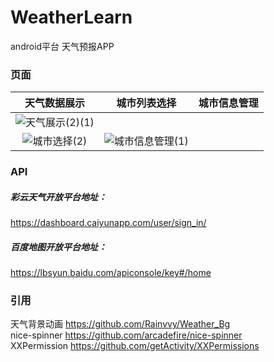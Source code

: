 # WeatherLearn
android平台 天气预报APP

### 页面
|   天气数据展示  |  城市列表选择  |  城市信息管理  |
|  :----:  | :----:  | :----:  |
|  ![天气展示(2)(1)](https://user-images.githubusercontent.com/60261425/206458370-39e85ae1-020c-4f3c-9263-2f7159bc713a.png)
 | ![城市选择(2)](https://user-images.githubusercontent.com/60261425/204789387-02039799-49f2-473e-83c5-3fb80445cea4.png) | ![城市信息管理(1)](https://user-images.githubusercontent.com/60261425/204461303-d2371d35-1d54-43ef-ba16-197b43d6c915.png) |

### API
##### 彩云天气开放平台地址：
https://dashboard.caiyunapp.com/user/sign_in/
##### 百度地图开放平台地址：
https://lbsyun.baidu.com/apiconsole/key#/home

### 引用
天气背景动画  https://github.com/Rainvvy/Weather_Bg<br/>
nice-spinner https://github.com/arcadefire/nice-spinner<br/>
XXPermission https://github.com/getActivity/XXPermissions

